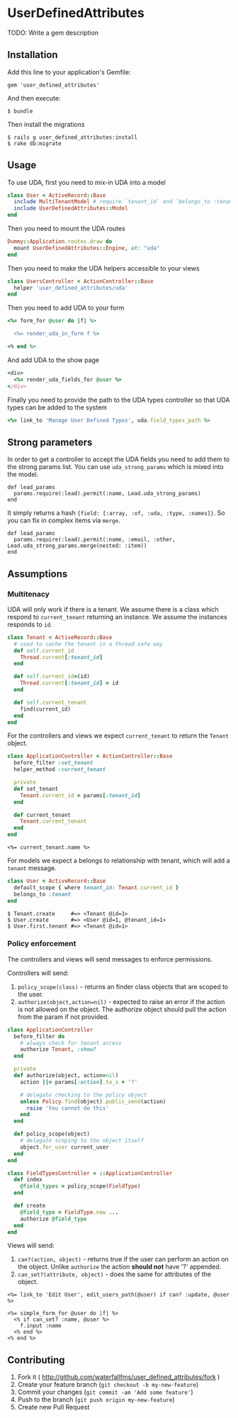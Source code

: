 # UserDefinedAttributes

TODO: Write a gem description

## Installation

Add this line to your application's Gemfile:

    gem 'user_defined_attributes'

And then execute:

    $ bundle

Then install the migrations

    $ rails g user_defined_attributes:install
    $ rake db:migrate

## Usage

To use UDA, first you need to mix-in UDA into a model

```ruby
class User < ActiveRecord::Base
  include MultiTenantModel # require `tenant_id` and `belongs_to :tenant`
  include UserDefinedAttributes::Model
end
```

Then you need to mount the UDA routes

```ruby routes.rb
Dummy::Application.routes.draw do
  mount UserDefinedAttributes::Engine, at: "uda"
end
```

Then you need to make the UDA helpers accessible to your views

```ruby users_controller.rb
class UsersController < ActionController::Base
  helper 'user_defined_attributes/uda'
end
```

Then you need to add UDA to your form

```ruby users/_form.html.erb
<%= form_for @user do |f| %>

  <%= render_uda_in_form f %>

<% end %>
```

And add UDA to the show page

```ruby users/show.html.erb
<div>
  <%= render_uda_fields_for @user %>
</div>
```

Finally you need to provide the path to the UDA types controller so that UDA types can be added to the system

```ruby settings/index.html.erb
<%= link_to 'Manage User Defined Types', uda.field_types_path %>
```

## Strong parameters

In order to get a controller to accept the UDA fields you need to add them to the strong params list.  You can
use `uda_strong_params` which is mixed into the model.

```
def lead_params
  params.require(:lead).permit(:name, Lead.uda_strong_params)
end
```

It simply returns a hash `{field: [:array, :of, :uda, :type, :names]}`.  So you can fix in complex items via `merge`.

```
def lead_params
  params.require(:lead).permit(:name, :email, :other, Lead.uda_strong_params.merge(nested: :item))
end
```


## Assumptions

### Multitenacy

UDA will only work if there is a tenant.  We assume there is a class which respond to `current_tenant` returning an
 instance.  We assume the instances responds to `id`.

```ruby
class Tenant < ActiveRecord::Base
  # used to cache the tenant in a thread safe way
  def self.current_id
    Thread.current[:tenant_id]
  end

  def self.current_id=(id)
    Thread.current[:tenant_id] = id
  end

  def self.current_tenant
    find(current_id)
  end
end
```

For the controllers and views we expect `current_tenant` to return the `Tenant` object.

```ruby
class ApplicationController < ActionController::Base
  before_filter :set_tenant
  helper_method :current_tenant

  private
  def set_tenant
    Tenant.current_id = params[:tenant_id]
  end

  def current_tenant
    Tenant.current_tenant
  end
end
```

```erb users/show.html.erb
<%= current_tenant.name %>
```

For models we expect a belongs to relationship with tenant, which will add a `tenant` message.

```ruby user.rb
class User < ActiveRecord::Base
  default_scope { where tenant_id: Tenant.current_id }
  belongs_to :tenant
end
```

```irb
$ Tenant.create     #=> <Tenant @id=1>
$ User.create       #=> <User @id=1, @tenant_id=1>
$ User.first.tenant #=> <Tenant @id=1>
```

### Policy enforcement

The controllers and views will send messages to enforce permissions.

Controllers will send:

1. `policy_scope(class)` - returns an finder class objects that are scoped to the user.
1. `authorize(object,action=nil)` - expected to raise an error if the action is not allowed on the object.  The authorize object should pull the action from the param if not provided.

```ruby
class ApplicationController
  before_filter do
    # always check for tenant access
    authorize Tenant, :show?
  end

  private
  def authorize(object, action=nil)
    action ||= params[:action].to_s + '?'

    # delegate checking to the policy object
    unless Policy.find(object).public_send(action)
      raise 'You cannot do this'
    end
  end

  def policy_scope(object)
    # delegate scoping to the object itself
    object.for_user current_user
  end
end

class FieldTypesController < ::ApplicationController
  def index
    @field_types = policy_scope(FieldType)
  end

  def create
    @field_type = FieldType.new ...
    authorize @field_type
  end
end
```

Views will send:

1. `can?(action, object)` - returns true if the user can perform an action on the object.  Unlike `authorize` the action **should not** have '?' appended.
1. `can_set?(attribute, object)` - does the same for attributes of the object.

```erb
<%= link_to 'Edit User', edit_users_path(@user) if can? :update, @user %>

<%= simple_form_for @user do |f| %>
  <% if can_set? :name, @user %>
    f.input :name
  <% end %>
<% end %>
```

## Contributing

1. Fork it ( http://github.com/waterfallfms/user_defined_attributes/fork )
2. Create your feature branch (`git checkout -b my-new-feature`)
3. Commit your changes (`git commit -am 'Add some feature'`)
4. Push to the branch (`git push origin my-new-feature`)
5. Create new Pull Request
